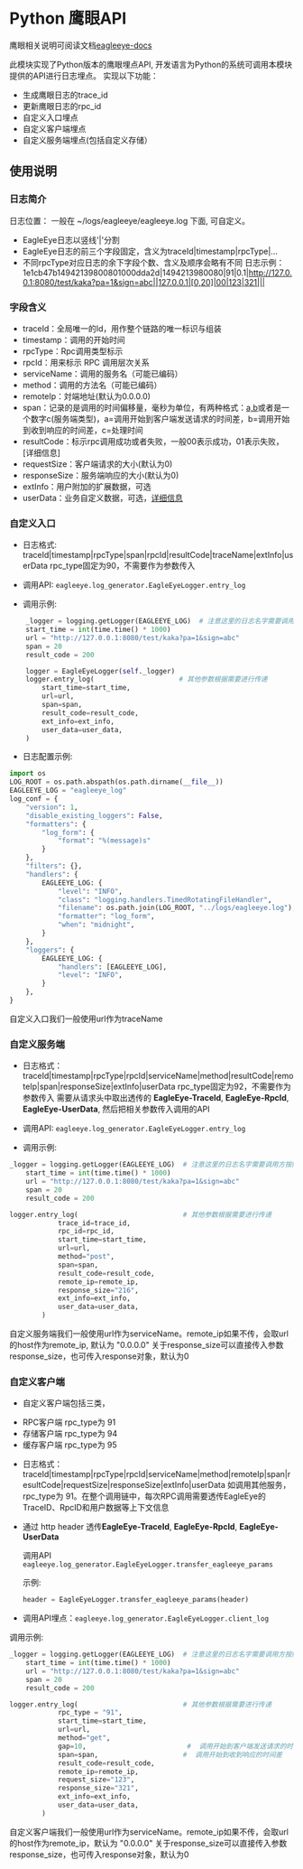 # Python 鹰眼API

鹰眼相关说明可阅读文档[eagleeye-docs](http://gitlab.alibaba-inc.com/middleware/eagleeye-docs/wikis/eagleeye-custom-usage)

此模块实现了Python版本的鹰眼埋点API, 开发语言为Python的系统可调用本模块提供的API进行日志埋点。
实现以下功能：
* 生成鹰眼日志的trace_id
* 更新鹰眼日志的rpc_id
* 自定义入口埋点
* 自定义客户端埋点
* 自定义服务端埋点(包括自定义存储）

## 使用说明

### 日志简介
日志位置： 一般在 ~/logs/eagleeye/eagleeye.log 下面, 可自定义。
* EagleEye日志以竖线'|'分割
* EagleEye日志的前三个字段固定，含义为traceId|timestamp|rpcType|...
* 不同rpcType对应日志的余下字段个数、含义及顺序会略有不同
日志示例：1e1cb47b14942139800801000dda2d|1494213980080|91|0.1|http://127.0.0.1:8080/test/kaka?pa=1&sign=abc||127.0.0.1|[0,20]|00|123|321|||

### 字段含义
* traceId：全局唯一的Id，用作整个链路的唯一标识与组装
* timestamp：调用的开始时间
* rpcType：Rpc调用类型标示
* rpcId：用来标示 RPC 调用层次关系
* serviceName：调用的服务名（可能已编码）
* method：调用的方法名（可能已编码）
* remoteIp：対端地址(默认为0.0.0.0)
* span：记录的是调用的时间偏移量，毫秒为单位，有两种格式：[a,b](客户端类型)或者是一个数字c(服务端类型)，a=调用开始到客户端发送请求的时间差，b=调用开始到收到响应的时间差，c=处理时间
* resultCode：标示rpc调用成功或者失败，一般00表示成功，01表示失败，[详细信息]
* requestSize：客户端请求的大小(默认为0)
* responseSize：服务端响应的大小(默认为0)
* extInfo：用户附加的扩展数据，可选
* userData：业务自定义数据，可选，[详细信息](http://gitlab.alibaba-inc.com/middleware/eagleeye-docs/wikis/eagleeye-core-userdata)

### 自定义入口
* 日志格式: traceId|timestamp|rpcType|span|rpcId|resultCode|traceName|extInfo|userData
rpc_type固定为90，不需要作为参数传入

* 调用API: `eagleeye.log_generator.EagleEyeLogger.entry_log`

* 调用示例:

```python
    _logger = logging.getLogger(EAGLEEYE_LOG)  # 注意这里的日志名字需要调用方按照自己系统的情况配置
    start_time = int(time.time() * 1000)
    url = "http://127.0.0.1:8080/test/kaka?pa=1&sign=abc"
    span = 20
    result_code = 200

    logger = EagleEyeLogger(self._logger)
    logger.entry_log(                     # 其他参数根据需要进行传递
        start_time=start_time,
        url=url,
        span=span,
        result_code=result_code,
        ext_info=ext_info,
        user_data=user_data,
    )
```

* 日志配置示例:

```python
import os
LOG_ROOT = os.path.abspath(os.path.dirname(__file__))
EAGLEEYE_LOG = "eagleeye_log"
log_conf = {
    "version": 1,
    "disable_existing_loggers": False,
    "formatters": {
        "log_form": {
            "format": "%(message)s"
        }
    },
    "filters": {},
    "handlers": {
        EAGLEEYE_LOG: {
            "level": "INFO",
            "class": "logging.handlers.TimedRotatingFileHandler",
            "filename": os.path.join(LOG_ROOT, "../logs/eagleeye.log"),
            "formatter": "log_form",
            "when": "midnight",
        }
    },
    "loggers": {
        EAGLEEYE_LOG: {
            "handlers": [EAGLEEYE_LOG],
            "level": "INFO",
        }
    },
}
```

自定义入口我们一般使用url作为traceName

### 自定义服务端
* 日志格式：traceId|timestamp|rpcType|rpcId|serviceName|method|resultCode|remoteIp|span|responseSize|extInfo|userData
rpc_type固定为92，不需要作为参数传入
需要从请求头中取出透传的 **EagleEye-TraceId**, **EagleEye-RpcId**, **EagleEye-UserData**, 然后把相关参数传入调用的API
* 调用API: `eagleeye.log_generator.EagleEyeLogger.entry_log`

* 调用示例:

```python
_logger = logging.getLogger(EAGLEEYE_LOG)  # 注意这里的日志名字需要调用方按照自己系统的情况配置
    start_time = int(time.time() * 1000)
    url = "http://127.0.0.1:8080/test/kaka?pa=1&sign=abc"
    span = 20
    result_code = 200

logger.entry_log(                          # 其他参数根据需要进行传递
            trace_id=trace_id,
            rpc_id=rpc_id,
            start_time=start_time,
            url=url,
            method="post",
            span=span,
            result_code=result_code,
            remote_ip=remote_ip,
            response_size="216",
            ext_info=ext_info,
            user_data=user_data,
        )
```

自定义服务端我们一般使用url作为serviceName。remote_ip如果不传，会取url的host作为remote_ip, 默认为 "0.0.0.0"
关于response_size可以直接传入参数response_size，也可传入response对象，默认为0

### 自定义客户端
* 自定义客户端包括三类，
 - RPC客户端 rpc_type为 91
 - 存储客户端 rpc_type为 94
 - 缓存客户端 rpc_type为 95
* 日志格式：traceId|timestamp|rpcType|rpcId|serviceName|method|remoteIp|span|resultCode|requestSize|responseSize|extInfo|userData
如调用其他服务，rpc_type为 91。在整个调用链中，每次RPC调用需要透传EagleEye的TraceID、RpcID和用户数据等上下文信息
* 通过 http header 透传**EagleEye-TraceId**, **EagleEye-RpcId**, **EagleEye-UserData**

    调用API `eagleeye.log_generator.EagleEyeLogger.transfer_eagleeye_params`

    示例:

    ```python
    header = EagleEyeLogger.transfer_eagleeye_params(header)
    ```

* 调用API埋点：`eagleeye.log_generator.EagleEyeLogger.client_log`

调用示例:

```python
_logger = logging.getLogger(EAGLEEYE_LOG)  # 注意这里的日志名字需要调用方按照自己系统的情况配置
    start_time = int(time.time() * 1000)
    url = "http://127.0.0.1:8080/test/kaka?pa=1&sign=abc"
    span = 20
    result_code = 200

logger.entry_log(                          # 其他参数根据需要进行传递
            rpc_type = "91",
            start_time=start_time,
            url=url,
            method="get",
            gap=10,                         #  调用开始到客户端发送请求的时间差
            span=span,                     #  调用开始到收到响应的时间差
            result_code=result_code,
            remote_ip=remote_ip,
            request_size="123",
            response_size="321",
            ext_info=ext_info,
            user_data=user_data,
        )
```

自定义客户端我们一般使用url作为serviceName。remote_ip如果不传，会取url的host作为remote_ip，默认为 "0.0.0.0"
关于response_size可以直接传入参数response_size，也可传入response对象，默认为0
